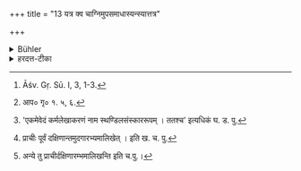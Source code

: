 +++
title = "13 यत्र क्व चाग्निमुपसमाधास्यन्स्यात्तत्र"

+++

<details><summary>Bühler</summary>

13. At every (burnt-offering), when he wishes to place the fire on the altar (called Sthaṇḍila), let him draw on that (altar) three lines from west to east and three lines from south to north, and sprinkle (the altar) with water, turning the palm of the hand downwards, and let him then make the fire burn brightly by adding (fuel). [^9] 


[^9]:  Āśv. Gṛ. Sū. I, 3, 1-3.
</details>

<details><summary>हरदत्त-टीका</summary>

## सूत्रम्
यत्र क्व चाऽग्निमुपसमाधास्यन् स्यात्तत्र प्राचीरुदीचीश्च तिस्रस्तिस्रो रेखा लिखित्वाऽद्भिरवोक्ष्याऽग्निमुपसमिन्ध्यात् ॥ १३ ॥  
### टिप्पनी
होमप्रसङ्गादिदमुच्यते- यत्र क्व च गार्ह्ये सामयाचारिके वा कर्मणि गृहेऽरण्ये वाऽग्निमुपसमाधास्यन् प्रतिष्ठापयिष्यन् स्यात्तत्र पूर्वं प्राचीः प्रागग्रास्तिस्रो रेखा विलिखेत् । तत उदीची उदगग्रास्तिस्रः। एवं तिस्रो लेखा लिखित्वाऽद्भिरवोक्षेत् । अवोक्ष्याऽग्निं श्रोत्रियागारादाहृत्य प्रतिष्ठाप्योपसमिन्ध्यादुपसमिन्धीत काष्ठैरभिज्वलयेत् । तत्र[^१] 'पुरस्तादुदग्वोपक्रमः, तथापवर्ग' इति परिभाषितम् । उपदेशक्रमाच्च प्राच्या पूर्वं लेखा लेखनीयाः ततश्चोदीच्यः[^२]।  

[^३]प्राची पूर्वमुदक्संस्थं दक्षिणारम्भमालिखेत् ।  
अथोदीचीः पुरस्संस्थं पश्चिमारम्भमालिखेत् ॥  
[^४]अन्ये तु प्राचीरुदगारम्भं दक्षिणान्तमालिखन्ति ॥ १३ ॥  


[^१]: आप० गृ० १. ५, ६.  

[^२]: 'एकमेवेदं कर्मलेखाकरणं नाम स्थण्डिलसंस्काररूपम् । ततश्च' इत्यधिकं घ. ड. पु.  

[^३]: प्राचीः पूर्वं दक्षिणान्तमुदगारभ्यमालिखेत् । इति ख. च. पु.  

[^४]: अन्ये तु प्राचीर्दक्षिणारम्भमालिखन्ति इति च.पु.।
</details>
